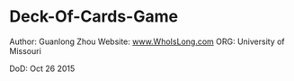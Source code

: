 # Deck-Of-Cards-Game

Author: Guanlong Zhou
Website: www.WhoIsLong.com
ORG: University of Missouri

DoD: Oct 26 2015
